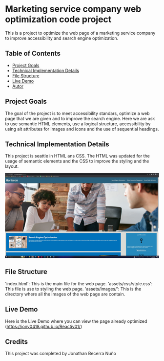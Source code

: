 
# Marketing service company web optimization code project

This is a project to optimize the web page of a marketing service company to improve
accessibility and search engine optimization.

## Table of Contents

- [Project Goals](#project-goals)
- [Technical Implementation Details](#technical-implementation-details)
- [File Structure](#file-structure)
- [Live Demo](#live-demo)
- [Autor](#autor)

## Project Goals

The goal of the project is to meet accessibility standars, optimize a web page that we are given and to improve the search engine. Here we are ask to use semantic HTML elements, use a logical structure, accessibility by using alt attributes for images and icons and the use of sequential headings.

## Technical Implementation Details

This project is seattle in HTML ans CSS. The HTML was updated for the usage of semantic elements and the CSS to improve the styling and the layout.

![A screenshot of the optimized web page.](./Assets/images/screenshot.JPG)

## File Structure

'index.html': This is the main file for the web page.
'assets/css/style.css': This file is use to styling the web page.
'assets/images/': This is the directory where all the images of the web page are contain.

## Live Demo

Here is the Live Demo where you can view the page already optimized (https://jony0418.github.io/Reactiv01/)

## Credits

This project was completed by Jonathan Becerra Nuño
